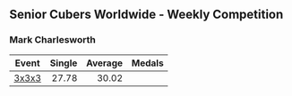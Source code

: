 ## Senior Cubers Worldwide - Weekly Competition
### Mark Charlesworth

| Event | Single | Average | Medals |
| -- | --: | --: | :-- |
| [3x3x3](mark_charlesworth/333.md) | 27.78 | 30.02 |  |

<!-- Global site tag (gtag.js) - Google Analytics -->
<script async src="https://www.googletagmanager.com/gtag/js?id=UA-86348435-3"></script>
<script>window.dataLayer = window.dataLayer || []; function gtag() {dataLayer.push(arguments);} gtag('js', new Date()); gtag('config', 'UA-86348435-3');</script>
